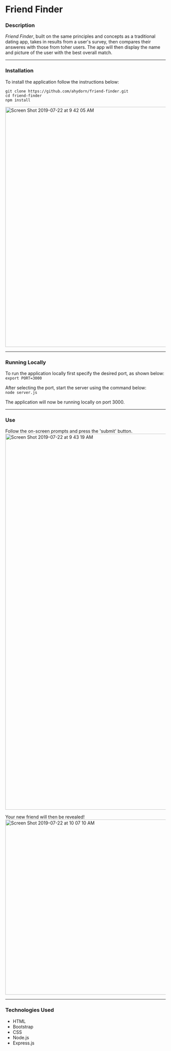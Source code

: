 # Friend Finder
### Description
*Friend Finder*, built on the same principles and concepts as a traditional dating app, takes in results from a user's survey, then compares their answeres with those from toher users. The app will then display the name and picture of the user with the best overall match. 

---  
### Installation
To install the application follow the instructions below:  

`git clone https://github.com/ahydorn/friend-finder.git`  
`cd friend-finder`  
`npm install`  

<img width="753" alt="Screen Shot 2019-07-22 at 9 42 05 AM" src="https://user-images.githubusercontent.com/40612623/61650416-86d20d80-ac68-11e9-967e-24c8e4a158f6.png">

---
### Running Locally
To run the application locally first specify the desired port, as shown below:
`export PORT=3000`

After selecting the port, start the server using the command below:  
`node server.js`

The application will now be running locally on port 3000.

---
### Use
Follow the on-screen prompts and press the 'submit' button.
<img width="1179" alt="Screen Shot 2019-07-22 at 9 43 19 AM" src="https://user-images.githubusercontent.com/40612623/61650421-8afe2b00-ac68-11e9-8ea9-b287de868ea7.png">
  
Your new friend will then be revealed!  
<img width="549" alt="Screen Shot 2019-07-22 at 10 07 10 AM" src="https://user-images.githubusercontent.com/40612623/61650562-d6183e00-ac68-11e9-9849-eb7a86dd3df2.png">

---
### Technologies Used
* HTML  
* Bootstrap  
* CSS  
* Node.js  
* Express.js   



